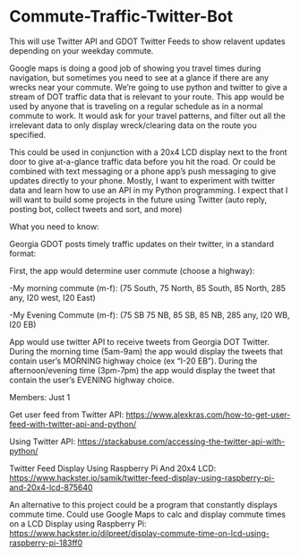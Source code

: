 # Commute-Traffic-Twitter-Bot
This will use Twitter API and  GDOT Twitter Feeds to show relavent updates depending on your weekday commute. 


Google maps is doing a good job of showing you travel times during navigation, but sometimes you need to see at a glance if there are any wrecks near your commute. We’re going to use python and twitter to give a stream of DOT traffic data that is relevant to your route. This app would be used by anyone that is traveling on a regular schedule as in a normal commute to work. It would ask for your travel patterns, and filter out all the irrelevant data to only display wreck/clearing data on the route you specified. 

This could be used in conjunction with a 20x4 LCD display next to the front door to give at-a-glance traffic data before you hit the road. Or could be combined with text messaging or a phone app’s push messaging to give updates directly to your phone. Mostly, I want to experiment with twitter data and learn how to use an API in my Python programming. I expect that I will want to build some projects in the future using Twitter (auto reply, posting bot, collect tweets and sort, and more)

What you need to know:

Georgia GDOT posts timely traffic updates on their twitter, in a standard format:

First, the app would determine user commute (choose a highway):

-My morning commute (m-f):   (75 South, 75 North, 85 South, 85 North, 285 any, I20 west, I20 East)

-My Evening Commute (m-f):   (75 SB 75 NB, 85 SB, 85 NB, 285 any, I20 WB, I20 EB)

App would use twitter API to receive tweets from Georgia DOT Twitter.
During the morning time (5am-9am) the app would display the tweets that contain user’s MORNING highway choice (ex “I-20 EB”).
During the afternoon/evening time (3pm-7pm) the app would display the tweet that contain the user’s EVENING highway choice. 

Members: Just 1


Get user feed from Twitter API:
https://www.alexkras.com/how-to-get-user-feed-with-twitter-api-and-python/


Using Twitter API:
https://stackabuse.com/accessing-the-twitter-api-with-python/


Twitter Feed Display Using Raspberry Pi And 20x4 LCD:
https://www.hackster.io/samik/twitter-feed-display-using-raspberry-pi-and-20x4-lcd-875640


An alternative to this project could be a program that constantly displays commute time. Could use Google Maps to calc and display commute times on a LCD Display using Raspberry Pi:
https://www.hackster.io/dilpreet/display-commute-time-on-lcd-using-raspberry-pi-183ff0


